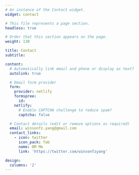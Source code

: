 ```yaml
---
# An instance of the Contact widget.
widget: contact

# This file represents a page section.
headless: true

# Order that this section appears on the page.
weight: 130

title: Contact
subtitle:

content:
  # Automatically link email and phone or display as text?
  autolink: true

  # Email form provider
  form:
    provider: netlify
    formspree:
      id:
    netlify:
      # Enable CAPTCHA challenge to reduce spam?
      captcha: false

  # Contact details (edit or remove options as required)
  email: winsonfz.yang@gmail.com
  contact_links:
    - icon: twitter
      icon_pack: fab
      name: DM Me
      link: 'https://twitter.com/winsonfzyang'

design:
  columns: '2'
---
```

